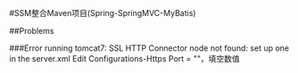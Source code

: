#SSM整合Maven项目(Spring-SpringMVC-MyBatis)

##Problems

###Error running tomcat7: SSL HTTP Connector node not found: set up one in the server.xml
Edit Configurations-Https Port = ""，填空数值